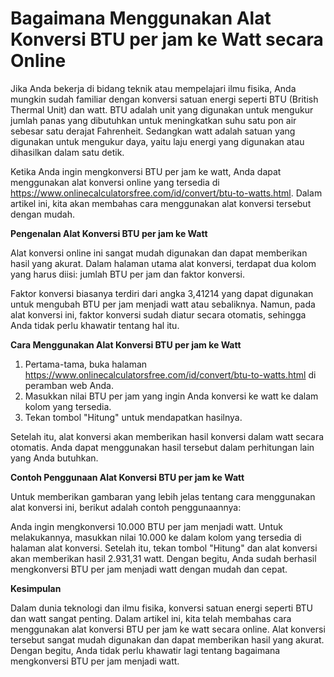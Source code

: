 Bagaimana Menggunakan Alat Konversi BTU per jam ke Watt secara Online
=====================================================================

Jika Anda bekerja di bidang teknik atau mempelajari ilmu fisika, Anda mungkin sudah familiar dengan konversi satuan energi seperti BTU (British Thermal Unit) dan watt. BTU adalah unit yang digunakan untuk mengukur jumlah panas yang dibutuhkan untuk meningkatkan suhu satu pon air sebesar satu derajat Fahrenheit. Sedangkan watt adalah satuan yang digunakan untuk mengukur daya, yaitu laju energi yang digunakan atau dihasilkan dalam satu detik.

Ketika Anda ingin mengkonversi BTU per jam ke watt, Anda dapat menggunakan alat konversi online yang tersedia di <https://www.onlinecalculatorsfree.com/id/convert/btu-to-watts.html>. Dalam artikel ini, kita akan membahas cara menggunakan alat konversi tersebut dengan mudah.

**Pengenalan Alat Konversi BTU per jam ke Watt**

Alat konversi online ini sangat mudah digunakan dan dapat memberikan hasil yang akurat. Dalam halaman utama alat konversi, terdapat dua kolom yang harus diisi: jumlah BTU per jam dan faktor konversi.

Faktor konversi biasanya terdiri dari angka 3,41214 yang dapat digunakan untuk mengubah BTU per jam menjadi watt atau sebaliknya. Namun, pada alat konversi ini, faktor konversi sudah diatur secara otomatis, sehingga Anda tidak perlu khawatir tentang hal itu.

**Cara Menggunakan Alat Konversi BTU per jam ke Watt**

1. Pertama-tama, buka halaman <https://www.onlinecalculatorsfree.com/id/convert/btu-to-watts.html> di peramban web Anda.
2. Masukkan nilai BTU per jam yang ingin Anda konversi ke watt ke dalam kolom yang tersedia.
3. Tekan tombol "Hitung" untuk mendapatkan hasilnya.

Setelah itu, alat konversi akan memberikan hasil konversi dalam watt secara otomatis. Anda dapat menggunakan hasil tersebut dalam perhitungan lain yang Anda butuhkan.

**Contoh Penggunaan Alat Konversi BTU per jam ke Watt**

Untuk memberikan gambaran yang lebih jelas tentang cara menggunakan alat konversi ini, berikut adalah contoh penggunaannya:

Anda ingin mengkonversi 10.000 BTU per jam menjadi watt. Untuk melakukannya, masukkan nilai 10.000 ke dalam kolom yang tersedia di halaman alat konversi. Setelah itu, tekan tombol "Hitung" dan alat konversi akan memberikan hasil 2.931,31 watt. Dengan begitu, Anda sudah berhasil mengkonversi BTU per jam menjadi watt dengan mudah dan cepat.

**Kesimpulan**

Dalam dunia teknologi dan ilmu fisika, konversi satuan energi seperti BTU dan watt sangat penting. Dalam artikel ini, kita telah membahas cara menggunakan alat konversi BTU per jam ke watt secara online. Alat konversi tersebut sangat mudah digunakan dan dapat memberikan hasil yang akurat. Dengan begitu, Anda tidak perlu khawatir lagi tentang bagaimana mengkonversi BTU per jam menjadi watt.